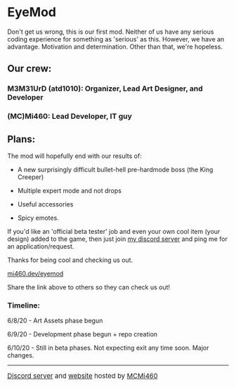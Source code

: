 # EyeMod

Don't get us wrong, this is our first mod. Neither of us have any serious coding experience for something as 'serious' as this.
However, we have an advantage. Motivation and determination. Other than that, we're hopeless.

## Our crew:

### M3M31UrD (atd1010): Organizer, Lead Art Designer, and Developer

### (MC)Mi460: Lead Developer, IT guy


## Plans:

The mod will hopefully end with our results of:

- A new surprisingly difficult bullet-hell pre-hardmode boss (the King Creeper)

- Multiple expert mode and not drops

- Useful accessories

- Spicy emotes.


If you'd like an 'official beta tester' job and even your own cool item (your design) added to the game, then just join <a href="https://mi460.dev/discord">my discord server</a> and ping me for an application/request.


Thanks for being cool and checking us out.

<a href="https://mi460.dev/eyemod">mi460.dev/eyemod</a>

Share the link above to others so they can check us out!

### Timeline:

6/8/20 - Art Assets phase begun

6/9/20 - Development phase begun + repo creation

6/10/20 - Still in beta phases. Not expecting exit any time soon. Major changes.



---
<p4 style="font-size: 15px;"><a href="https://mi460.dev/discord">Discord server</a> and <a href="https://mi460.dev/eyemod">website</a> hosted by <a href="https://mi460.dev/github">MCMi460</a></p4>
